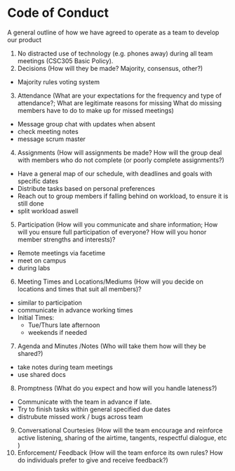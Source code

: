 # Code of Conduct 

A general outline of how we have agreed to operate as a team to develop our product

1. No distracted use of technology (e.g. phones away) during all team meetings (CSC305 Basic Policy).
2. Decisions (How will they be made? Majority, consensus, other?)
  - Majority rules voting system
3. Attendance (What are your expectations for the frequency and type of attendance?; What are legitimate reasons for missing What do missing members have to do to make up for missed meetings)
  - Message group chat with updates when absent
  - check meeting notes
  - message scrum master 
4. Assignments (How will assignments be made? How will the group deal with members who do not complete (or poorly complete assignments?)
  - Have a general map of our schedule, with deadlines and goals with specific dates
  - Distribute tasks based on personal preferences
  - Reach out to group members if falling behind on workload, to ensure it is still done
  - split workload aswell
5. Participation (How will you communicate and share information; How will you ensure full participation of everyone? How will you honor member strengths and interests)?
  - Remote meetings via facetime
  - meet on campus
  - during labs
6. Meeting Times and Locations/Mediums (How will you decide on locations and times that suit all members)?
  - similar to participation
  - communicate in advance working times
  - Initial Times:
    - Tue/Thurs late afternoon
    - weekends if needed
7. Agenda and Minutes /Notes (Who will take them how will they be shared?)
  - take notes during team meetings
  - use shared docs 
8. Promptness (What do you expect and how will you handle lateness?)
  - Communicate with the team in advance if late.
  - Try to finish tasks within general specified due dates
  - distrubute missed work / bugs across team
9. Conversational Courtesies (How will the team encourage and reinforce active listening, sharing of the airtime, tangents, respectful dialogue, etc )
10. Enforcement/ Feedback (How will the team enforce its own rules? How do individuals prefer to give and receive feedback?)
